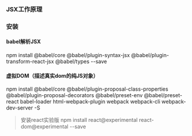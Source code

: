 ### JSX工作原理

### 安装
#### babel解析JSX 
npm install @babel/core @babel/plugin-syntax-jsx @babel/plugin-transform-react-jsx @babel/types --save

#### 虚拟DOM（描述真实dom的纯JS对象）
npm install @babel/core @babel/plugin-proposal-class-properties @babel/plugin-proposal-decorators @babel/preset-env @babel/preset-react babel-loader html-webpack-plugin webpack webpack-cli webpack-dev-server -S

> 安装react实验版
npm install react@experimental react-dom@experimental --save